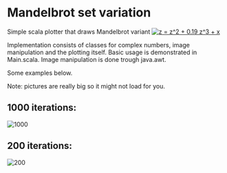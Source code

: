 # Mandelbrot set variation #

Simple scala plotter that draws Mandelbrot variant <a href="https://www.codecogs.com/eqnedit.php?latex=z&space;=&space;z^2&space;&plus;&space;0.19&space;z^3&space;&plus;&space;x" target="_blank"><img src="https://latex.codecogs.com/gif.latex?z&space;=&space;z^2&space;&plus;&space;0.19&space;z^3&space;&plus;&space;x" title="z = z^2 + 0.19 z^3 + x" /></a>

Implementation consists of classes for complex numbers, image manipulation and the plotting itself. Basic usage is demonstrated in Main.scala. Image manipulation is done trough java.awt.

Some examples below.

Note: pictures are really big so it might not load for you.

## 1000 iterations: ##

![1000](/images/1000.png)

## 200 iterations: ##

![200](/images/200.png)
